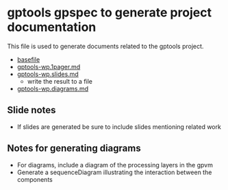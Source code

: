 # gptools gpspec to generate project documentation

This file is used to generate documents related to the gptools project.  

-   [basefile](./gptools-overview.md)
-   [gptools-wp.1pager.md](gptools-wp.1pager.md)
-   [gptools-wp.slides.md](gptools-wp.slides.md)
    -   write the result to a file
-   [gptools-wp.diagrams.md](gptools-wp.diagrams.md)

## Slide notes
 - If slides are generated be sure to include slides mentioning related work

 ## Notes for generating diagrams
 - For diagrams, include a diagram of the processing layers in the gpvm
 - Generate a sequenceDiagram illustrating the interaction between the components
 

